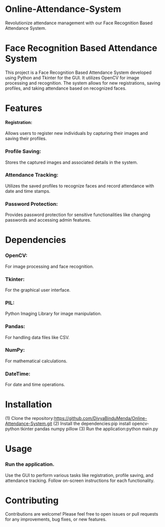 # Online-Attendance-System
Revolutionize attendance management with our Face Recognition Based Attendance System.
# Face Recognition Based Attendance System
This project is a Face Recognition Based Attendance System developed using Python and Tkinter for the GUI. It utilizes OpenCV for image processing and recognition. The system allows for new registrations, saving profiles, and taking attendance based on recognized faces.

# Features
#### Registration: 
Allows users to register new individuals by capturing their images and saving their profiles.
### Profile Saving:
Stores the captured images and associated details in the system.
### Attendance Tracking:
Utilizes the saved profiles to recognize faces and record attendance with date and time stamps.
### Password Protection:
Provides password protection for sensitive functionalities like changing passwords and accessing admin features.


# Dependencies
 ### OpenCV: 
 For image processing and face recognition.
### Tkinter: 
For the graphical user interface.
### PIL:
Python Imaging Library for image manipulation.
### Pandas: 
For handling data files like CSV.
### NumPy:
For mathematical calculations.
### DateTime:
For date and time operations.

# Installation
(1) Clone the repository:https://github.com/DivyaBinduMenda/Online-Attendance-System.git
(2) Install the dependencies:pip install opencv-python tkinter pandas numpy pillow
(3) Run the application:python main.py

# Usage
### Run the application.
Use the GUI to perform various tasks like registration, profile saving, and attendance tracking.
Follow on-screen instructions for each functionality.

# Contributing
Contributions are welcome! Please feel free to open issues or pull requests for any improvements, bug fixes, or new features.



